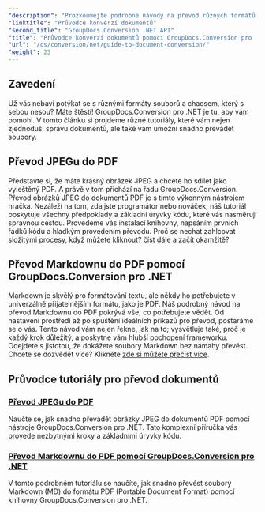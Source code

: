 ```yaml
---
"description": "Prozkoumejte podrobné návody na převod různých formátů dokumentů pomocí nástroje GroupDocs.Conversion pro .NET a zefektivnite proces správy souborů."
"linktitle": "Průvodce konverzí dokumentů"
"second_title": "GroupDocs.Conversion .NET API"
"title": "Průvodce konverzí dokumentů pomocí GroupDocs.Conversion pro .NET"
"url": "/cs/conversion/net/guide-to-document-conversion/"
"weight": 23
---
```


## Zavedení

Už vás nebaví potýkat se s různými formáty souborů a chaosem, který s sebou nesou? Máte štěstí! GroupDocs.Conversion pro .NET je tu, aby vám pomohl. V tomto článku si projdeme různé tutoriály, které vám nejen zjednoduší správu dokumentů, ale také vám umožní snadno převádět soubory.

## Převod JPEGu do PDF

Představte si, že máte krásný obrázek JPEG a chcete ho sdílet jako vyleštěný PDF. A právě v tom přichází na řadu GroupDocs.Conversion. Převod obrázků JPEG do dokumentů PDF je s tímto výkonným nástrojem hračka. Nezáleží na tom, zda jste programátor nebo nováček; náš tutoriál poskytuje všechny předpoklady a základní úryvky kódu, které vás nasměrují správnou cestou. Provedeme vás instalací knihovny, napsáním prvních řádků kódu a hladkým provedením převodu. Proč se nechat zahlcovat složitými procesy, když můžete kliknout? [číst dále](./converting-jpeg-to-pdf/) a začít okamžitě?

## Převod Markdownu do PDF pomocí GroupDocs.Conversion pro .NET

Markdown je skvělý pro formátování textu, ale někdy ho potřebujete v univerzálně přijatelnějším formátu, jako je PDF. Náš podrobný návod na převod Markdownu do PDF pokrývá vše, co potřebujete vědět. Od nastavení prostředí až po spuštění ideálních příkazů pro převod, postaráme se o vás. Tento návod vám nejen řekne, jak na to; vysvětluje také, proč je každý krok důležitý, a poskytne vám hlubší pochopení frameworku. Odejdete s jistotou, že dokážete soubory Markdown bez námahy převést. Chcete se dozvědět více? Klikněte [zde si můžete přečíst více](./convert-markdown-to-pdf/).

## Průvodce tutoriály pro převod dokumentů
### [Převod JPEGu do PDF](./converting-jpeg-to-pdf/)
Naučte se, jak snadno převádět obrázky JPEG do dokumentů PDF pomocí nástroje GroupDocs.Conversion pro .NET. Tato komplexní příručka vás provede nezbytnými kroky a základními úryvky kódu.
### [Převod Markdownu do PDF pomocí GroupDocs.Conversion pro .NET](./convert-markdown-to-pdf/)
V tomto podrobném tutoriálu se naučíte, jak snadno převést soubory Markdown (MD) do formátu PDF (Portable Document Format) pomocí knihovny GroupDocs.Conversion pro .NET.